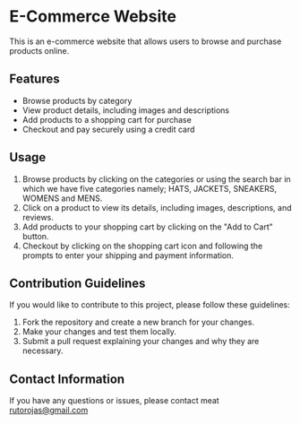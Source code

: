 
# E-Commerce Website
This is an e-commerce website that allows users to browse and purchase products online.
## Features
- Browse products by category 
- View product details, including images and descriptions
- Add products to a shopping cart for purchase
- Checkout and pay securely using a credit card 
## Usage
1. Browse products by clicking on the categories or using the search bar in which we have five categories namely; HATS, JACKETS, SNEAKERS, WOMENS and MENS.
2. Click on a product to view its details, including images, descriptions, and reviews.
3. Add products to your shopping cart by clicking on the "Add to Cart" button.
4. Checkout by clicking on the shopping cart icon and following the prompts to enter your shipping and payment information.
## Contribution Guidelines
If you would like to contribute to this project, please follow these guidelines:
1. Fork the repository and create a new branch for your changes.
2. Make your changes and test them locally.
3. Submit a pull request explaining your changes and why they are necessary.
## Contact Information
If you have any questions or issues, please contact meat rutorojas@gmail.com

